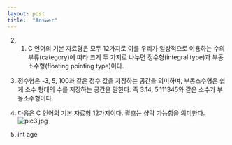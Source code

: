 ```yaml
---
layout: post
title:  "Answer"
---
```

2. 1. C 언어의 기본 자료형은 모두 12가지로 이를 우리가 일상적으로 이용하는 수의 부류(category)에 따라 크게 두 가지로 나누면 정수형(integral type)과 부동소수형(floating pointing type)이다. 

2. 정수형은 -3, 5, 100과 같은 정수 값을 저장하는 공간을 의미하며, 부동소수형은 쉽게 소수 형태의 수를 저장하는 공간을 말한다. 즉 3.14, 5.111345와 같은 소수가 부동소수형이다.

3. 다음은 C 언어의 기본 자료형 12가지이다. 괄호는 샹략 가능함을 의미한다.![pic3.jpg](http://postfiles3.naver.net/20141104_258/puyu1004_14150308986118jEhL_JPEG/pic3.jpg?type=w3)
4. int age
